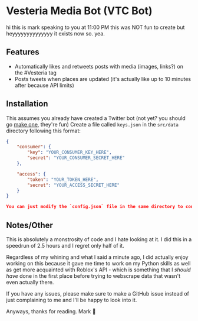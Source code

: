 # Vesteria Media Bot (VTC Bot)
hi this is mark speaking to you at 11:00 PM
this was NOT fun to create but heyyyyyyyyyyyyyy it exists now so. yea.

## Features

- Automatically likes and retweets posts with media (images, links?) on the #Vesteria tag
- Posts tweets when places are updated (it's actually like up to 10 minutes after because API limits)

## Installation

This assumes you already have created a Twitter bot (not yet? you should go [make one](https://developer.twitter.com/en), they're fun)
Create a file called `keys.json` in the `src/data` directory following this format:

```json
{
    "consumer": {
        "key": "YOUR_CONSUMER_KEY_HERE",
        "secret": "YOUR_CONSUMER_SECRET_HERE"
    },

    "access": {
        "token": "YOUR_TOKEN_HERE",
        "secret": "YOUR_ACCESS_SECRET_HERE"
    }
}

You can just modify the `config.json` file in the same directory to configure your bot's bio.

```

## Notes/Other

This is absolutely a monstrosity of code and I hate looking at it. I did this in a speedrun of 2.5 hours and I regret only half of it.

Regardless of my whining and what I said a minute ago, I did actually enjoy working on this because it gave me time to work on my Python skills as well as get more acquainted with Roblox's API - which is something that I *should have* done in the first place before trying to webscrape data that wasn't even actually there.

If you have any issues, please make sure to make a GitHub issue instead of just complaining to me and I'll be happy to look into it.

Anyways, thanks for reading.
Mark 👋